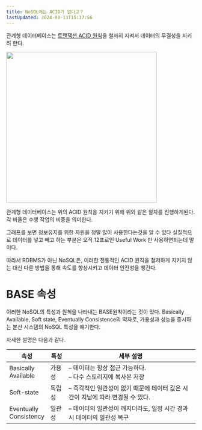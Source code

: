 ```yaml
---
title: NoSQL에는 ACID가 없다고？
lastUpdated: 2024-03-13T15:17:56
---
```


관계형 데이터베이스는 <a href="https://github.com/rlaisqls/TIL/blob/main/%EB%8D%B0%EC%9D%B4%ED%84%B0%EB%B2%A0%EC%9D%B4%EC%8A%A4%E2%80%85DataBase/DB%EC%84%A4%EA%B3%84/%ED%8A%B8%EB%9E%9C%EC%9E%AD%EC%85%98%E2%80%82ACID%EC%99%80%E2%80%82%EA%B2%A9%EB%A6%AC%EC%88%98%EC%A4%80.md">트랜잭션 ACID 원칙</a>을 철저히 지켜서 데이터의 무결성을 지키려 한다. 

<img src="https://user-images.githubusercontent.com/81006587/206946271-bfc2d2d2-642a-4df2-aac0-15cad814cc0b.png" height=400px>

관계형 데이터베이스는 위의 ACID 원칙을 지키기 위해 위와 같은 절차를 진행하게된다. 각 비율은 수행 작업의 비중을 의미한다.

그래프를 보면 정보유지를 위한 자원을 정말 많이 사용한다는것을 알 수 있다 실질적으로 데이터를 넣고 빼고 하는 부분은 오직 12프로인 Useful Work 만 사용하면되는데 말이다.

따라서 RDBMS가 아닌 NoSQL은, 이러한 전통적인 ACID 원칙을 철저하게 지키지 않는 대신 다른 방법을 통해 속도를 향상시키고 데이터 안전성을 챙긴다.

# BASE 속성

이러한 NoSQL의 특성과 원칙을 나타내는 BASE원칙이라는 것이 있다. Basically Available, Soft state, Eventually Consistence의 약자로, 가용성과 성능을 중시하는 분산 시스템의 NoSQL 특성을 얘기한다.

자세한 설명은 다음과 같다.

|속성|특성|세부 설명|
|-|-|-|
|Basically<br>Available|가용성|– 데이터는 항상 접근 가능하다.<br>– 다수 스토리지에 복사본 저장|
|Soft-state|독립성|– 즉각적인 일관성이 없기 때문에 데이터 값은 시간이 지남에 따라 변경될 수 있다.|
|Eventually<br>Consistency|일관성|– 데이터의 일관성이 깨지더라도, 일정 시간 경과 시 데이터의 일관성 복구|